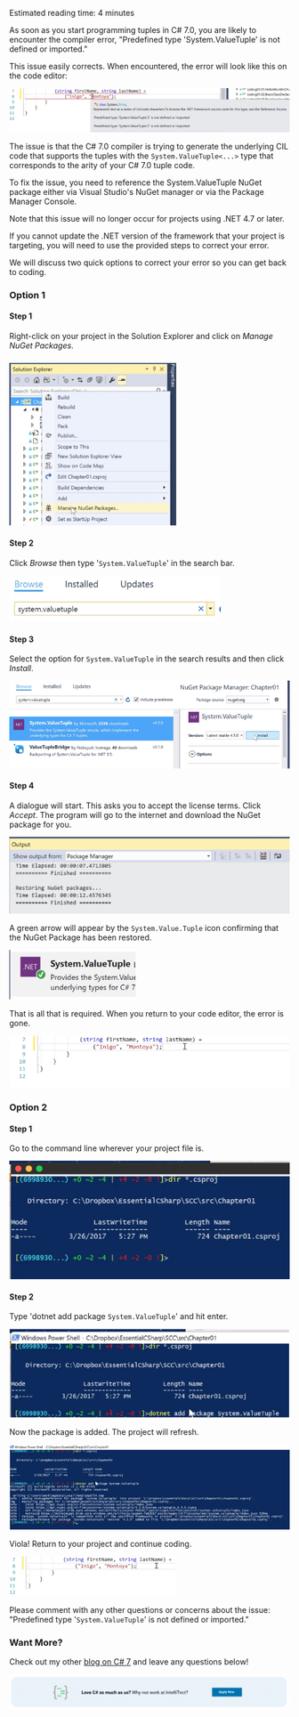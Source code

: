 
Estimated reading time: 4 minutes

As soon as you start programming tuples in C# 7.0, you are likely to encounter the compiler error, "Predefined type 'System.ValueTuple' is not defined or imported."

This issue easily corrects. When encountered, the error will look like this on the code editor:

![](https://raw.githubusercontent.com/worseTyler/MarkdownBlogs/main/2017/04/fix-system-valuetuple-error/images/Screen-Shot-2018-04-06-at-10.58.53-AM.png)

The issue is that the C# 7.0 compiler is trying to generate the underlying CIL code that supports the tuples with the `System.ValueTuple<...>` type that corresponds to the arity of your C# 7.0 tuple code.

To fix the issue, you need to reference the System.ValueTuple NuGet package either via Visual Studio's NuGet manager or via the Package Manager Console.

Note that this issue will no longer occur for projects using .NET 4.7 or later.

If you cannot update the .NET version of the framework that your project is targeting, you will need to use the provided steps to correct your error.

We will discuss two quick options to correct your error so you can get back to coding.

### Option 1

#### Step 1

Right-click on your project in the Solution Explorer and click on _Manage NuGet Packages_.

### ![](https://raw.githubusercontent.com/worseTyler/MarkdownBlogs/main/2017/04/fix-system-valuetuple-error/images/manage-nuget2-300x292.png)

#### Step 2

Click _Browse_ then type '`System.ValueTuple`' in the search bar.

![](https://raw.githubusercontent.com/worseTyler/MarkdownBlogs/main/2017/04/fix-system-valuetuple-error/images/3-browse.png)

#### Step 3

Select the option for `System.ValueTuple` in the search results and then click _Install_.

![](https://raw.githubusercontent.com/worseTyler/MarkdownBlogs/main/2017/04/fix-system-valuetuple-error/images/4-install.png)

#### Step 4

A dialogue will start. This asks you to accept the license terms. Click _Accept_. The program will go to the internet and download the NuGet package for you.

![](https://raw.githubusercontent.com/worseTyler/MarkdownBlogs/main/2017/04/fix-system-valuetuple-error/images/6-output-corrected.png)

A green arrow will appear by the `System.Value.Tuple` icon confirming that the NuGet Package has been restored.

![](https://raw.githubusercontent.com/worseTyler/MarkdownBlogs/main/2017/04/fix-system-valuetuple-error/images/7-green-arrow.png)

That is all that is required. When you return to your code editor, the error is gone.

![](https://raw.githubusercontent.com/worseTyler/MarkdownBlogs/main/2017/04/fix-system-valuetuple-error/images/8-no-more-error.png)

### Option 2

#### Step 1

Go to the command line wherever your project file is.

![](https://raw.githubusercontent.com/worseTyler/MarkdownBlogs/main/2017/04/fix-system-valuetuple-error/images/9-command-line.png)

#### Step 2

Type 'dotnet add package `System.ValueTuple`' and hit enter.

![](https://raw.githubusercontent.com/worseTyler/MarkdownBlogs/main/2017/04/fix-system-valuetuple-error/images/10-type-dot-net.png)

Now the package is added. The project will refresh.

![](https://raw.githubusercontent.com/worseTyler/MarkdownBlogs/main/2017/04/fix-system-valuetuple-error/images/11-its-added.png)

Viola! Return to your project and continue coding.

![](https://raw.githubusercontent.com/worseTyler/MarkdownBlogs/main/2017/04/fix-system-valuetuple-error/images/8-no-more-error-1-300x71.png)

Please comment with any other questions or concerns about the issue: "Predefined type '`System.ValueTuple`' is not defined or imported."

### Want More?

Check out my other [blog on C# 7](/csharp7-tuples-explained/) and leave any questions below!

![](https://raw.githubusercontent.com/worseTyler/MarkdownBlogs/main/2017/04/fix-system-valuetuple-error/images/blog-job-ad-2-1024x129.png)
